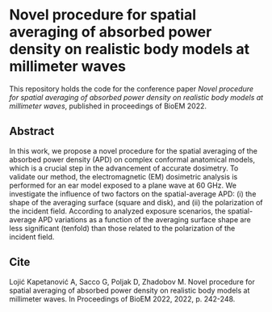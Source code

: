 # Novel procedure for spatial averaging of absorbed power density on realistic body models at millimeter waves

This repository holds the code for the conference paper *Novel procedure for spatial averaging of absorbed power density on realistic body models at millimeter waves*, published in proceedings of BioEM 2022.


## Abstract

In this work, we propose a novel procedure for the spatial averaging of the absorbed power density (APD) on complex conformal anatomical models, which is a crucial step in the advancement of accurate dosimetry. To validate our method, the electromagnetic (EM) dosimetric analysis is performed for an ear model exposed to a plane wave at 60 GHz. We investigate the influence of two factors on the spatial-average APD: (i) the shape of the averaging surface (square and disk), and (ii) the polarization of the incident field. According to analyzed exposure scenarios, the spatial-average APD variations as a function of the averaging surface shape are less significant (tenfold) than those related to the polarization of the incident field.

## Cite

Lojić Kapetanović A, Sacco G, Poljak D, Zhadobov M. Novel procedure for spatial averaging of absorbed power density on realistic body models at millimeter waves. In Proceedings of BioEM 2022, 2022, p. 242-248.
